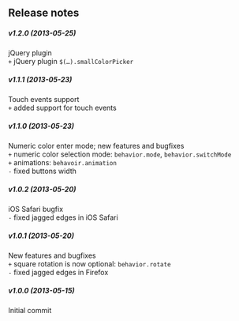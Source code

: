 Release notes
-------------
##### v1.2.0 (2013-05-25)
jQuery plugin  
`+` jQuery plugin `$(…).smallColorPicker`  

##### v1.1.1 (2013-05-23)
Touch events support  
`+` added support for touch events  

##### v1.1.0 (2013-05-23)
Numeric color enter mode; new features and bugfixes  
`+` numeric color selection mode: `behavior.mode`, `behavior.switchMode`  
`+` animations: `behavoir.animation`  
`-` fixed buttons width  

##### v1.0.2 (2013-05-20)
iOS Safari bugfix  
`-` fixed jagged edges in iOS Safari  

##### v1.0.1 (2013-05-20)
New features and bugfixes  
`+` square rotation is now optional: `behavior.rotate`  
`-` fixed jagged edges in Firefox  

##### v1.0.0 (2013-05-15)
Initial commit
